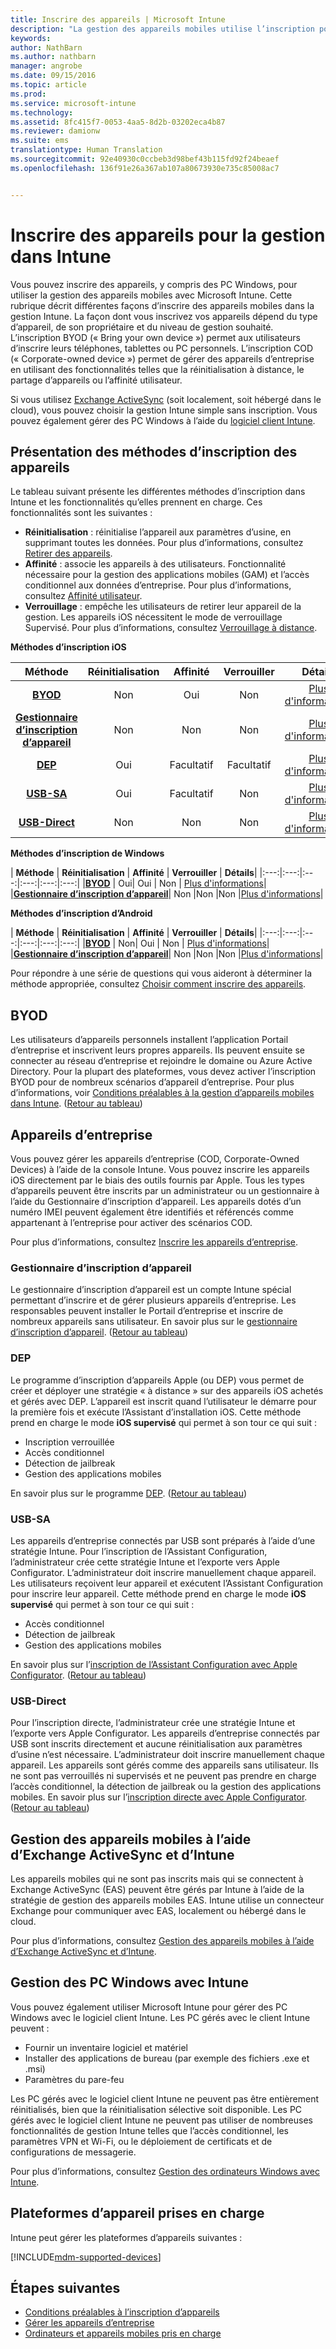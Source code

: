 ```yaml
---
title: Inscrire des appareils | Microsoft Intune
description: "La gestion des appareils mobiles utilise l’inscription pour gérer les appareils et leur autoriser l’accès aux ressources."
keywords: 
author: NathBarn
ms.author: nathbarn
manager: angrobe
ms.date: 09/15/2016
ms.topic: article
ms.prod: 
ms.service: microsoft-intune
ms.technology: 
ms.assetid: 8fc415f7-0053-4aa5-8d2b-03202eca4b87
ms.reviewer: damionw
ms.suite: ems
translationtype: Human Translation
ms.sourcegitcommit: 92e40930c0ccbeb3d98bef43b115fd92f24beaef
ms.openlocfilehash: 136f91e26a367ab107a80673930e735c85008ac7


---
```


# Inscrire des appareils pour la gestion dans Intune
Vous pouvez inscrire des appareils, y compris des PC Windows, pour utiliser la gestion des appareils mobiles avec Microsoft Intune. Cette rubrique décrit différentes façons d’inscrire des appareils mobiles dans la gestion Intune. La façon dont vous inscrivez vos appareils dépend du type d’appareil, de son propriétaire et du niveau de gestion souhaité. L’inscription BYOD (« Bring your own device ») permet aux utilisateurs d’inscrire leurs téléphones, tablettes ou PC personnels. L’inscription COD (« Corporate-owned device ») permet de gérer des appareils d’entreprise en utilisant des fonctionnalités telles que la réinitialisation à distance, le partage d’appareils ou l’affinité utilisateur.

Si vous utilisez [Exchange ActiveSync](#mobile-device-management-with-exchange-activesync-and-intune) (soit localement, soit hébergé dans le cloud), vous pouvez choisir la gestion Intune simple sans inscription. Vous pouvez également gérer des PC Windows à l’aide du [logiciel client Intune](#manage-windows-pcs-with-intune).

## Présentation des méthodes d’inscription des appareils

Le tableau suivant présente les différentes méthodes d’inscription dans Intune et les fonctionnalités qu’elles prennent en charge. Ces fonctionnalités sont les suivantes :
- **Réinitialisation** : réinitialise l’appareil aux paramètres d’usine, en supprimant toutes les données. Pour plus d’informations, consultez [Retirer des appareils](retire-devices-from-microsoft-intune-management.md).
- **Affinité** : associe les appareils à des utilisateurs. Fonctionnalité nécessaire pour la gestion des applications mobiles (GAM) et l’accès conditionnel aux données d’entreprise. Pour plus d’informations, consultez [Affinité utilisateur](enroll-corporate-owned-ios-devices-in-microsoft-intune.md#using-company-portal-on-dep-or-apple-configurator-enrolled-devices).
- **Verrouillage** : empêche les utilisateurs de retirer leur appareil de la gestion. Les appareils iOS nécessitent le mode de verrouillage Supervisé. Pour plus d’informations, consultez [Verrouillage à distance](retire-devices-from-microsoft-intune-management.md#block-access-a-device).

**Méthodes d’inscription iOS**

| **Méthode** |  **Réinitialisation** |  **Affinité**    |   **Verrouiller** | **Détails** |
|:---:|:---:|:---:|:---:|:---:|
|**[BYOD](#byod)** | Non|    Oui |   Non | [Plus d'informations](prerequisites-for-enrollment.md#set-up-device-management)|
|**[Gestionnaire d’inscription d’appareil](#dem)**|   Non |Non |Non  | [Plus d'informations](enroll-corporate-owned-devices-with-the-device-enrollment-manager-in-microsoft-intune.md)|
|**[DEP](#dep)**|   Oui |   Facultatif |  Facultatif|[Plus d'informations](ios-device-enrollment-program-in-microsoft-intune.md)|
|**[USB-SA](#usb-sa)**| Oui |   Facultatif |  Non| [Plus d'informations](ios-setup-assistant-enrollment-in-microsoft-intune.md)|
|**[USB-Direct](#usb-direct)**| Non |    Non  | Non|[Plus d'informations](ios-direct-enrollment-in-microsoft-intune.md)|

**Méthodes d’inscription de Windows**

| **Méthode** |  **Réinitialisation** |  **Affinité**    |   **Verrouiller** | **Détails**|
|:---:|:---:|:---:|:---:|:---:|:---:|
|**[BYOD](#byod)** | Oui|   Oui |   Non | [Plus d'informations](prerequisites-for-enrollment.md#set-up-device-management)|
|**[Gestionnaire d’inscription d’appareil](#dem)**|   Non |Non |Non  |[Plus d'informations](enroll-corporate-owned-devices-with-the-device-enrollment-manager-in-microsoft-intune.md)|

**Méthodes d’inscription d’Android**

| **Méthode** |  **Réinitialisation** |  **Affinité**    |   **Verrouiller** | **Détails**|
|:---:|:---:|:---:|:---:|:---:|:---:|
|**[BYOD](#byod)** | Non|    Oui |   Non | [Plus d'informations](prerequisites-for-enrollment.md#set-up-device-management)|
|**[Gestionnaire d’inscription d’appareil](#dem)**|   Non |Non |Non  |[Plus d'informations](enroll-corporate-owned-devices-with-the-device-enrollment-manager-in-microsoft-intune.md)|

Pour répondre à une série de questions qui vous aideront à déterminer la méthode appropriée, consultez [Choisir comment inscrire des appareils](/intune/get-started/choose-how-to-enroll-devices1).

## BYOD
Les utilisateurs d’appareils personnels installent l’application Portail d’entreprise et inscrivent leurs propres appareils. Ils peuvent ensuite se connecter au réseau d’entreprise et rejoindre le domaine ou Azure Active Directory. Pour la plupart des plateformes, vous devez activer l’inscription BYOD pour de nombreux scénarios d’appareil d’entreprise. Pour plus d’informations, voir [Conditions préalables à la gestion d’appareils mobiles dans Intune](prerequisites-for-enrollment.md). ([Retour au tableau](#overview-of-device-enrollment-methods))

## Appareils d’entreprise
Vous pouvez gérer les appareils d’entreprise (COD, Corporate-Owned Devices) à l’aide de la console Intune. Vous pouvez inscrire les appareils iOS directement par le biais des outils fournis par Apple. Tous les types d’appareils peuvent être inscrits par un administrateur ou un gestionnaire à l’aide du Gestionnaire d’inscription d’appareil. Les appareils dotés d’un numéro IMEI peuvent également être identifiés et référencés comme appartenant à l’entreprise pour activer des scénarios COD.

Pour plus d’informations, consultez [Inscrire les appareils d’entreprise](manage-corporate-owned-devices.md).

### Gestionnaire d’inscription d’appareil
Le gestionnaire d’inscription d’appareil est un compte Intune spécial permettant d’inscrire et de gérer plusieurs appareils d’entreprise. Les responsables peuvent installer le Portail d’entreprise et inscrire de nombreux appareils sans utilisateur. En savoir plus sur le [gestionnaire d’inscription d’appareil](enroll-corporate-owned-devices-with-the-device-enrollment-manager-in-microsoft-intune.md). ([Retour au tableau](#overview-of-device-enrollment-methods))

### DEP
Le programme d’inscription d’appareils Apple (ou DEP) vous permet de créer et déployer une stratégie « à distance » sur des appareils iOS achetés et gérés avec DEP. L’appareil est inscrit quand l’utilisateur le démarre pour la première fois et exécute l’Assistant d’installation iOS. Cette méthode prend en charge le mode **iOS supervisé** qui permet à son tour ce qui suit :
  - Inscription verrouillée
  - Accès conditionnel
  - Détection de jailbreak
  - Gestion des applications mobiles

En savoir plus sur le programme [DEP](ios-device-enrollment-program-in-microsoft-intune.md). ([Retour au tableau](#overview-of-device-enrollment-methods))

### USB-SA
Les appareils d’entreprise connectés par USB sont préparés à l’aide d’une stratégie Intune. Pour l’inscription de l’Assistant Configuration, l’administrateur crée cette stratégie Intune et l’exporte vers Apple Configurator. L’administrateur doit inscrire manuellement chaque appareil. Les utilisateurs reçoivent leur appareil et exécutent l’Assistant Configuration pour inscrire leur appareil. Cette méthode prend en charge le mode **iOS supervisé** qui permet à son tour ce qui suit :
  - Accès conditionnel
  - Détection de jailbreak
  - Gestion des applications mobiles

En savoir plus sur l’[inscription de l’Assistant Configuration avec Apple Configurator](ios-setup-assistant-enrollment-in-microsoft-intune.md). ([Retour au tableau](#overview-of-device-enrollment-methods))

### USB-Direct
Pour l’inscription directe, l’administrateur crée une stratégie Intune et l’exporte vers Apple Configurator. Les appareils d’entreprise connectés par USB sont inscrits directement et aucune réinitialisation aux paramètres d’usine n’est nécessaire. L’administrateur doit inscrire manuellement chaque appareil. Les appareils sont gérés comme des appareils sans utilisateur. Ils ne sont pas verrouillés ni supervisés et ne peuvent pas prendre en charge l’accès conditionnel, la détection de jailbreak ou la gestion des applications mobiles. En savoir plus sur l’[inscription directe avec Apple Configurator](ios-direct-enrollment-in-microsoft-intune.md). ([Retour au tableau](#overview-of-device-enrollment-methods))

## Gestion des appareils mobiles à l’aide d’Exchange ActiveSync et d’Intune
Les appareils mobiles qui ne sont pas inscrits mais qui se connectent à Exchange ActiveSync (EAS) peuvent être gérés par Intune à l’aide de la stratégie de gestion des appareils mobiles EAS. Intune utilise un connecteur Exchange pour communiquer avec EAS, localement ou hébergé dans le cloud.

Pour plus d’informations, consultez [Gestion des appareils mobiles à l’aide d’Exchange ActiveSync et d’Intune](mobile-device-management-with-exchange-activesync-and-microsoft-intune.md).


## Gestion des PC Windows avec Intune  
Vous pouvez également utiliser Microsoft Intune pour gérer des PC Windows avec le logiciel client Intune. Les PC gérés avec le client Intune peuvent :

 - Fournir un inventaire logiciel et matériel
 - Installer des applications de bureau (par exemple des fichiers .exe et .msi)
 - Paramètres du pare-feu

Les PC gérés avec le logiciel client Intune ne peuvent pas être entièrement réinitialisés, bien que la réinitialisation sélective soit disponible. Les PC gérés avec le logiciel client Intune ne peuvent pas utiliser de nombreuses fonctionnalités de gestion Intune telles que l’accès conditionnel, les paramètres VPN et Wi-Fi, ou le déploiement de certificats et de configurations de messagerie.

Pour plus d’informations, consultez [Gestion des ordinateurs Windows avec Intune](manage-windows-pcs-with-microsoft-intune.md).

## Plateformes d’appareil prises en charge

Intune peut gérer les plateformes d’appareils suivantes :

[!INCLUDE[mdm-supported-devices](../includes/mdm-supported-devices.md)]

## Étapes suivantes
- [Conditions préalables à l’inscription d’appareils](prerequisites-for-enrollment.md)
- [Gérer les appareils d’entreprise](manage-corporate-owned-devices.md)
- [Ordinateurs et appareils mobiles pris en charge](../get-started/supported-mobile-devices-and-computers.md)



<!--HONumber=Oct16_HO3-->


